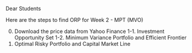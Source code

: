 Dear Students

Here are the steps to find ORP for Week 2 - MPT (MVO)

0.   Download the price data from Yahoo Finance
1-1. Investment Opportunity Set
1-2. Minimum Variance Portfolio and Efficient Frontier
2.   Optimal Risky Portfolio and Capital Market Line
